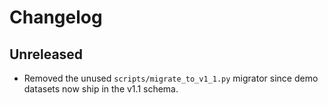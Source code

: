 # Changelog

## Unreleased

- Removed the unused `scripts/migrate_to_v1_1.py` migrator since demo datasets now ship in the v1.1 schema.
